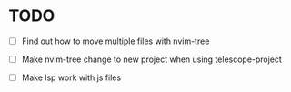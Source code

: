 # TODO
- [ ] Find out how to move multiple files with nvim-tree
- [ ] Make nvim-tree change to new project when using telescope-project
- [ ] Make lsp work with js files
 
